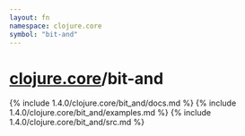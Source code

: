 ```yaml
---
layout: fn
namespace: clojure.core
symbol: "bit-and"
---
```


# [clojure.core](../)/bit-and

{% include 1.4.0/clojure.core/bit_and/docs.md %}
{% include 1.4.0/clojure.core/bit_and/examples.md %}
{% include 1.4.0/clojure.core/bit_and/src.md %}

